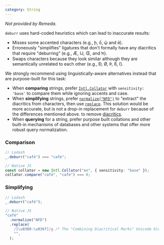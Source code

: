 ```yaml
---
category: String
---
```


_Not provided by Remeda._

`deburr` uses hard-coded heuristics which can lead to inaccurate results:

- Misses some accented characters (e.g., ḩ, ố, ῷ and й).
- Erroneously "simplifies" ligatures that don't formally have any diacritics
  that require "deburring" (e.g., Æ, Ĳ, Œ, and ŉ).
- Swaps characters because they look similar although they are semantically
  unrelated to each other (e.g., Ð, Ø, Þ, ß, ſ).

We strongly recommend using linguistically-aware alternatives instead that are
purpose-built for this task:

- When **comparing** strings, prefer [`Intl.Collator`](https://developer.mozilla.org/en-US/docs/Web/JavaScript/Reference/Global_Objects/Intl/Collator)
  with `sensitivity: 'base'` to compare them while ignoring accents and case.
- When **simplifying** strings, prefer [`normalize("NFD")`](https://developer.mozilla.org/en-US/docs/Web/JavaScript/Reference/Global_Objects/String/normalize)
  to "extract" the diacritics from characters, then use [`replace`](https://developer.mozilla.org/en-US/docs/Web/JavaScript/Reference/Global_Objects/String/replace). This solution would
  be more accurate, but is not a drop-in replacement for `deburr` because of the
  differences mentioned above.
  to remove [diacritics](https://en.wikipedia.org/wiki/Combining_Diacritical_Marks).
- When **querying** for a string, prefer purpose built collations and other
  built-in mechanisms of databases and other systems that offer more robust
  query normalization.

### Comparison

```ts
// Lodash
_.deburr("café") === "cafe";

// Native JS
const collator = new Intl.Collator("en", { sensitivity: "base" });
collator.compare("café", "cafe") === 0;
```

### Simplifying

```ts
// Lodash
_.deburr("café");

// Native JS
"café"
  .normalize("NFD")
  .replace(
    /[\u0300-\u036f]/g /* The "Combining Diacritical Marks" Unicode block. */,
    "",
  );
```
